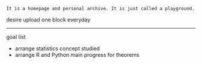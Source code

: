 ```
It is a homepage and personal archive. It is just called a playground.
```
desire upload one block everyday

***

goal list
- arrange statistics concept studied
- arrange R and Python main progress for theorems
